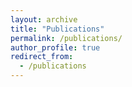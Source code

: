 ```yaml
---
layout: archive
title: "Publications"
permalink: /publications/
author_profile: true
redirect_from:
  - /publications
---
```

